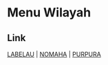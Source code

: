 # Menu Wilayah

## Link

[LABELAU](https://github.com/gigit-pemilu/pemilu-2024-81-maluku/tree/main/pileg-dpr/hitung-suara/sub/81-maluku/sub/08-maluku-barat-daya/sub/17-kisar-utara/sub/2003-labelau)
 | 
[NOMAHA](https://github.com/gigit-pemilu/pemilu-2024-81-maluku/tree/main/pileg-dpr/hitung-suara/sub/81-maluku/sub/08-maluku-barat-daya/sub/17-kisar-utara/sub/2002-nomaha)
 | 
[PURPURA](https://github.com/gigit-pemilu/pemilu-2024-81-maluku/tree/main/pileg-dpr/hitung-suara/sub/81-maluku/sub/08-maluku-barat-daya/sub/17-kisar-utara/sub/2001-purpura)

